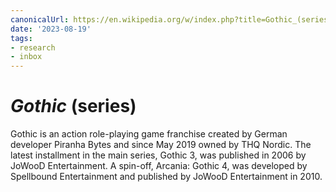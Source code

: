 ```yaml
---
canonicalUrl: https://en.wikipedia.org/w/index.php?title=Gothic_(series)&oldid=1171167301
date: '2023-08-19'
tags:
- research
- inbox
---
```


# <i>Gothic</i> (series)

Gothic is an action role-playing game franchise created by German developer Piranha Bytes and since May 2019 owned by THQ Nordic.
The latest installment in the main series, Gothic 3, was published in 2006 by JoWooD Entertainment. A spin-off, Arcania: Gothic 4, was developed by Spellbound Entertainment and published by JoWooD Entertainment in 2010.